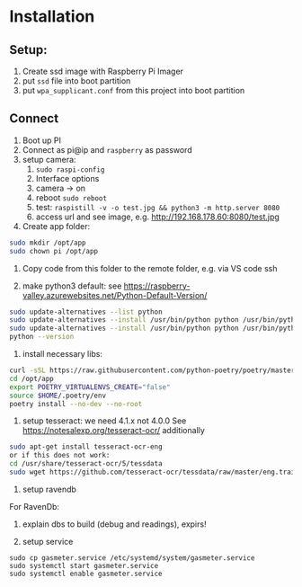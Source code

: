 # Installation

## Setup:

1. Create ssd image with Raspberry Pi Imager
1. put `ssd` file into boot partition
1. put `wpa_supplicant.conf` from this project into boot partition 

## Connect

1. Boot up PI
1. Connect as pi@ip and `raspberry` as password
1. setup camera:
    1. `sudo raspi-config`
    1. Interface options 
    1. camera -> on
    1. reboot `sudo reboot`
    1. test: `raspistill -v -o test.jpg && python3 -m http.server 8080`
    1. access url and see image, e.g. <http://192.168.178.60:8080/test.jpg>
1. Create app folder:

```sh
sudo mkdir /opt/app
sudo chown pi /opt/app
```

1. Copy code from this folder to the remote folder, e.g. via VS code ssh

1. make python3 default:
see https://raspberry-valley.azurewebsites.net/Python-Default-Version/
```sh
sudo update-alternatives --list python
sudo update-alternatives --install /usr/bin/python python /usr/bin/python2.7 1
sudo update-alternatives --install /usr/bin/python python /usr/bin/python3.7 2
python --version
```

1. install necessary libs:
```sh
curl -sSL https://raw.githubusercontent.com/python-poetry/poetry/master/get-poetry.py | python
cd /opt/app
export POETRY_VIRTUALENVS_CREATE="false"
source $HOME/.poetry/env
poetry install --no-dev --no-root

```

1. setup tesseract:
we need 4.1.x  not 4.0.0
See https://notesalexp.org/tesseract-ocr/
additionally
```sh
sudo apt-get install tesseract-ocr-eng
or if this does not work:
cd /usr/share/tesseract-ocr/5/tessdata
sudo wget https://github.com/tesseract-ocr/tessdata/raw/master/eng.traineddata
```

1. setup ravendb

For RavenDb:

1. explain dbs to build (debug and readings), expirs!

1. setup service
```shell script
sudo cp gasmeter.service /etc/systemd/system/gasmeter.service
sudo systemctl start gasmeter.service
sudo systemctl enable gasmeter.service
```